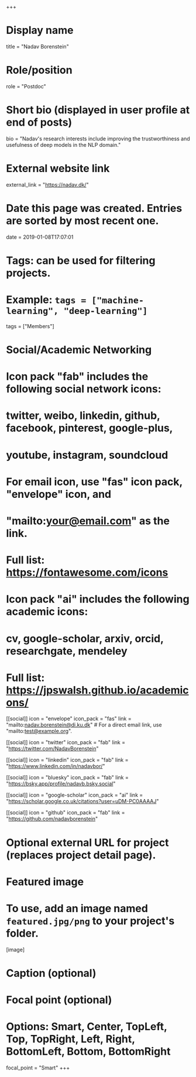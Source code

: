+++
# Display name
title = "Nadav Borenstein"

# Role/position
role = "Postdoc"

# Short bio (displayed in user profile at end of posts)
bio = "Nadav's research interests include improving the trustworthiness and usefulness of deep models in the NLP domain."

# External website link
external_link = "https://nadav.dk/"

# Date this page was created. Entries are sorted by most recent one.
date = 2019-01-08T17:07:01

# Tags: can be used for filtering projects.
# Example: `tags = ["machine-learning", "deep-learning"]`
tags = ["Members"]

# Social/Academic Networking
#
# Icon pack "fab" includes the following social network icons:
#
#   twitter, weibo, linkedin, github, facebook, pinterest, google-plus,
#   youtube, instagram, soundcloud
#
#   For email icon, use "fas" icon pack, "envelope" icon, and
#   "mailto:your@email.com" as the link.
#
#   Full list: https://fontawesome.com/icons
#
# Icon pack "ai" includes the following academic icons:
#
#   cv, google-scholar, arxiv, orcid, researchgate, mendeley
#
#   Full list: https://jpswalsh.github.io/academicons/

[[social]]
icon = "envelope"
icon_pack = "fas"
link = "mailto:nadav.borenstein@di.ku.dk"  # For a direct email link, use "mailto:test@example.org".

[[social]]
icon = "twitter"
icon_pack = "fab"
link = "https://twitter.com/NadavBorenstein"

[[social]]
icon = "linkedin"
icon_pack = "fab"
link = "https://www.linkedin.com/in/nadavbor/"

[[social]]
  icon = "bluesky"
  icon_pack = "fab"
  link = "https://bsky.app/profile/nadavb.bsky.social"

[[social]]
icon = "google-scholar"
icon_pack = "ai"
link = "https://scholar.google.co.uk/citations?user=uDM-PC0AAAAJ"

[[social]]
icon = "github"
icon_pack = "fab"
link = "https://github.com/nadavborenstein"


# Optional external URL for project (replaces project detail page).

# Featured image
# To use, add an image named `featured.jpg/png` to your project's folder. 
[image]
  # Caption (optional)

  # Focal point (optional)
  # Options: Smart, Center, TopLeft, Top, TopRight, Left, Right, BottomLeft, Bottom, BottomRight
  focal_point = "Smart"
+++
